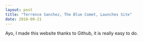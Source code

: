 ```yaml
---
layout: post
title: "Terrence Sanchez, The Blue Comet, Launches Site"
date: 2018-09-21
---
```


Ayo, I made this website thanks to Github, it is really easy to do.
